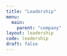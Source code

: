 ```yaml
---
title: "Leadership"
menu:
  main:
    parent: "company"
layout: leadership
code: leadership
draft: false
---
```

